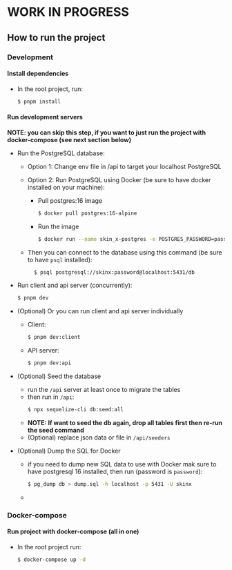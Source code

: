 # WORK IN PROGRESS

## How to run the project

### Development

#### Install dependencies

- In the root project, run:

  ```bash
  $ pnpm install
  ```

#### Run development servers

**NOTE: you can skip this step, if you want to just run the project with docker-compose (see next section below)**

- Run the PostgreSQL database:

  - Option 1: Change env file in /api to target your localhost PostgreSQL

  - Option 2: Run PostgreSQL using Docker (be sure to have docker installed on your machine):

    - Pull postgres:16 image

      ```bash
      $ docker pull postgres:16-alpine
      ```

    - Run the image
      ```bash
      $ docker run --name skin_x-postgres -e POSTGRES_PASSWORD=password -e POSTGRES_USER=skinx -e POSTGRES_DB=db -p 5431:5432 -d postgres:16-alpine
      ```

  - Then you can connect to the database using this command (be sure to have `psql` installed):
    ```bash
      $ psql postgresql://skinx:password@localhost:5431/db
    ```

- Run client and api server (concurrently):

  ```bash
  $ pnpm dev
  ```

- (Optional) Or you can run client and api server individually

  - Client:

    ```bash
    $ pnpm dev:client
    ```

  - API server:

    ```bash
    $ pnpm dev:api
    ```

- (Optional) Seed the database
  - run the `/api` server at least once to migrate the tables
  - then run in `/api`:
    ```bash
    $ npx sequelize-cli db:seed:all
    ```
  - **NOTE: If want to seed the db again, drop all tables first then re-run the seed command**
  - (Optional) replace json data or file in `/api/seeders`
- (Optional) Dump the SQL for Docker
  - if you need to dump new SQL data to use with Docker mak sure to have postgresql 16 installed, then run (password is `password`):
    ```bash
    $ pg_dump db > dump.sql -h localhost -p 5431 -U skinx
    ```
  -

### Docker-compose

#### Run project with docker-compose (all in one)

- In the root project run:

  ```bash
  $ docker-compose up -d
  ```
